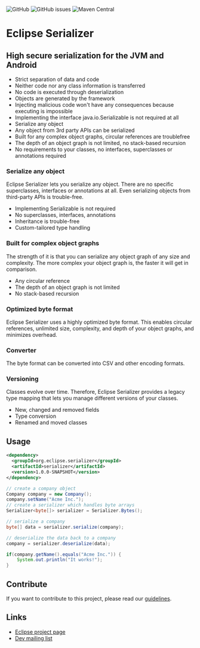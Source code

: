 ![GitHub](https://img.shields.io/github/license/eclipse-serializer/serializer?style=for-the-badge)
![GitHub issues](https://img.shields.io/github/issues/eclipse-serializer/serializer?style=for-the-badge)
![Maven Central](https://img.shields.io/maven-central/v/org.eclipse.serializer/serializer?style=for-the-badge)


# Eclipse Serializer
## High secure serialization for the JVM and Android

- Strict separation of data and code
- Neither code nor any class information is transferred
- No code is executed through deserialization
- Objects are generated by the framework
- Injecting malicious code won't have any consequences because executing is impossible
- Implementing the interface java.io.Serializable is not required at all
- Serialize any object
- Any object from 3rd party APIs can be serialized
- Built for any complex object graphs, circular references are troublefree
- The depth of an object graph is not limited, no stack-based recursion
- No requirements to your classes, no interfaces, superclasses or annotations required

### Serialize any object
Eclipse Serializer lets you serialize any object. There are no specific superclasses, interfaces or annotations at all. Even serializing objects from third-party APIs is trouble-free.
- Implementing Serializable is not required
- No superclasses, interfaces, annotations
- Inheritance is trouble-free
- Custom-tailored type handling

### Built for complex object graphs
The strength of it is that you can serialize any object graph of any size and complexity. The more complex your object graph is, the faster it will get in comparison.
- Any circular reference
- The depth of an object graph is not limited
- No stack-based recursion

### Optimized byte format
Eclipse Serializer uses a highly optimized byte format. This enables circular references, unlimited size, complexity, and depth of your object graphs, and minimizes overhead.

### Converter
The byte format can be converted into CSV and other encoding formats.

### Versioning
Classes evolve over time. Therefore, Eclipse Serializer provides a legacy type mapping that lets you manage different versions of your classes.
- New, changed and removed fields
- Type conversion
- Renamed and moved classes

## Usage

```xml
<dependency>
  <groupId>org.eclipse.serializer</groupId>
  <artifactId>serializer</artifactId>
  <version>1.0.0-SNAPSHOT</version>
</dependency>
```

```java
// create a company object
Company company = new Company();
company.setName("Acme Inc.");
// create a serializer which handles byte arrays
Serializer<byte[]> serializer = Serializer.Bytes();

// serialize a company
byte[] data = serializer.serialize(company);

// deserialize the data back to a company
company = serializer.deserialize(data);

if(company.getName().equals("Acme Inc.")) {
    System.out.println("It works!");
}
```

## Contribute

If you want to contribute to this project, please read our [guidelines](CONTRIBUTING.md).

## Links

- [Eclipse project page](https://projects.eclipse.org/projects/technology.serializer)
- [Dev mailing list](https://accounts.eclipse.org/mailing-list/serializer-dev)
